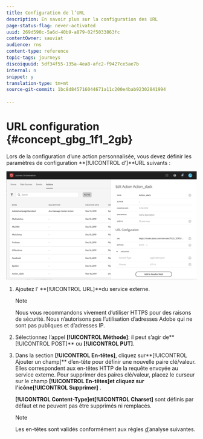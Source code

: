 ```yaml
---
title: Configuration de l’URL
description: En savoir plus sur la configuration des URL
page-status-flag: never-activated
uuid: 269d590c-5a6d-40b9-a879-02f5033863fc
contentOwner: sauviat
audience: rns
content-type: reference
topic-tags: journeys
discoiquuid: 5df34f55-135a-4ea8-afc2-f9427ce5ae7b
internal: n
snippet: y
translation-type: tm+mt
source-git-commit: 1bc8d845716044671a11c200e4bab92302841994

---
```



# URL configuration {#concept_gbg_1f1_2gb}

Lors de la configuration d’une action personnalisée, vous devez définir les paramètres de configuration **[!UICONTROL d’]**URL suivants :

![](../assets/journeyurlconfiguration.png)

1. Ajoutez l’ **[!UICONTROL URL]**du service externe.

   >[!NOTE]
   >
   >Nous vous recommandons vivement d’utiliser HTTPS pour des raisons de sécurité. Nous n’autorisons pas l’utilisation d’adresses Adobe qui ne sont pas publiques et d’adresses IP.

1. Sélectionnez l’appel **[!UICONTROL Méthode]**: il peut s’agir de**[!UICONTROL  POST]** ou **[!UICONTROL PUT]**.
1. Dans la section **[!UICONTROL En-têtes]**, cliquez sur**[!UICONTROL  Ajouter un champ]** d’en-tête pour définir une nouvelle paire clé/valeur. Elles correspondent aux en-têtes HTTP de la requête envoyée au service externe. Pour supprimer des paires clé/valeur, placez le curseur sur le champ **[!UICONTROL En-têtes]**et cliquez sur l’icône**[!UICONTROL  Supprimer]** .

   **[!UICONTROL Content-Type]**et**[!UICONTROL  Charset]** sont définis par défaut et ne peuvent pas être supprimés ni remplacés.

   >[!NOTE]
   >
   >Les en-têtes sont validés conformément aux règles [d’](https://tools.ietf.org/html/rfc7230#section-3.2.4)analyse suivantes.
